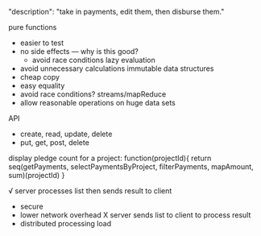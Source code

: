 "description": "take in payments, edit them, then disburse them."

pure functions
- easier to test
- no side effects — why is this good?
  - avoid race conditions
lazy evaluation
- avoid unnecessary calculations
immutable data structures
- cheap copy
- easy equality
- avoid race conditions?
streams/mapReduce
- allow reasonable operations on huge data sets

API
- create, read, update, delete
- put,    get,  post,   delete

display pledge count for a project:
function(projectId){
  return seq(getPayments, selectPaymentsByProject, filterPayments, mapAmount, sum)(projectId)
}

√ server processes list then sends result to client
- secure
- lower network overhead
X server sends list to client to process result
- distributed processing load



